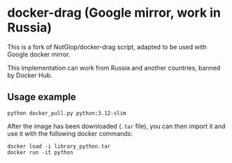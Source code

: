 # docker-drag (Google mirror, work in Russia)

This is a fork of NotGlop/docker-drag script, adapted to be used with Google docker mirror.   

This implementation can work from Russia and another countries, banned by Docker Hub. 

## Usage example

`python docker_pull.py python:3.12-slim`

After the image has been downloaded (`.tar` file), you can then import it and use it with the following docker commands:

```
docker load -i library_python.tar
docker run -it python
```
